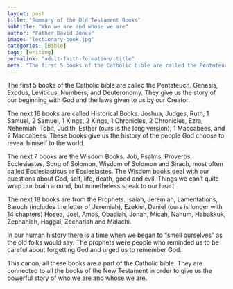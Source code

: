 ```yaml
---
layout: post
title: "Summary of the Old Testament Books"
subtitle: "Who we are and whose we are"
author: "Father David Jones"
image: "lectionary-book.jpg"
categories: [Bible]
tags: [writing]
permalink: "adult-faith-formation/:title"
meta: "The first 5 books of the Catholic bible are called the Pentateuch. Genesis, Exodus, Leviticus, Numbers, and Deuteronomy. They give us the story of our beginning with God and the laws given to us by our Creator."
---
```

The first 5 books of the Catholic bible are called the Pentateuch. Genesis, Exodus, Leviticus, Numbers, and Deuteronomy. They give us the story of our beginning with God and the laws given to us by our Creator.
<!--more-->

The next 16 books are called Historical Books. Joshua, Judges, Ruth, 1 Samuel, 2 Samuel, 1 Kings, 2 Kings, 1 Chronicles, 2 Chronicles, Ezra, Nehemiah, Tobit, Judith, Esther (ours is the long version), 1 Maccabees, and 2 Maccabees. These books give us the history of the people God choose to reveal himself to the world.

The next 7 books are the Wisdom Books. Job, Psalms, Proverbs, Ecclesiastes, Song of Solomon, Wisdom of Solomon and Sirach, most often called Ecclesiasticus or Ecclesiastes. The Wisdom books deal with our questions about God, self, life, death, good and evil. Things we can’t quite wrap our brain around, but nonetheless speak to our heart.

The next 18 books are from the Prophets. Isaiah, Jeremiah, Lamentations, Baruch (includes the letter of Jeremiah), Ezekiel, Daniel (ours is longer with 14 chapters) Hosea, Joel, Amos, Obadiah, Jonah, Micah, Nahum, Habakkuk, Zephaniah, Haggai, Zechariah and Malachi.

In our human history there is a time when we began to “smell ourselves” as the old folks would say. The prophets were people who reminded us to be careful about forgetting God and urged us to remember God.

This canon, all these books are a part of the Catholic bible. They are connected to all the books of the New Testament in order to give us the powerful story of who we are and whose we are.